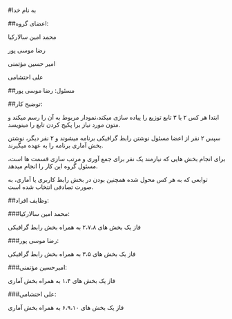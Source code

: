 #به نام خدا

##اعضای گروه:

محمد امین سالارکیا

رضا موسی پور 

امیر حسین مؤتمنی

علی احتشامی

##مسئول: رضا موسی پور

##توضیح کار:

ابتدا هر کس ۲ یا ۳ تابع توزیع  را پیاده سازی میکند،نمودار مربوط به آن را رسم میکند و متون مورد نیاز برا پکیج کردن تابع را مینویسد.

سپس ۲ نفر از اعضا مسئول نوشتن رابط گرافیکی برنامه میشوند و ۲ نفر دیگر، نوشتن بخش آماری برنامه را به عهده میگیرند.

برای انجام بخش هایی که نیازمند یک نفر برای جمع آوری و مرتب سازی قسمت ها است، مسئول گروه این کار را انجام میدهد.

توابعی که به هر کس محول شده  همچنین بودن در بخش رابط کاربری یا آماری، به صورت تصادفی انتخاب شده است.

##وظایف افراد:

###محمد امین سالارکیا:

فاز یک بخش های ۲،۷،۸ به همراه بخش رابط گرافیکی

###رضا موسی پور:

فاز یک بخش های ۳،۵ به  همراه بخش رابط گرافیکی

###امیرحسین مؤتمنی:

فاز یک بخش های ۱،۴ به همراه بخش آماری

###علی احتشامی:

فاز یک بخش های ۶،۹،۱۰ به همراه بخش آماری
